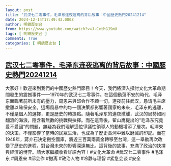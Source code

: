 ```yaml
---
layout: post
title: "武汉七二零事件，毛泽东连夜逃离的背后故事：中國歷史熱門20241214"
date: 2024-12-14T17:49:43.000Z
author: 明鏡歷史台
from: https://www.youtube.com/watch?v=J-CxthGJSmU
tags: [ 明鏡歷史台 ]
comments: True
categories: [ 明鏡歷史台 ]
---
```

<!--1734198583000-->
[武汉七二零事件，毛泽东连夜逃离的背后故事：中國歷史熱門20241214](https://www.youtube.com/watch?v=J-CxthGJSmU)
------

<div>
大家好！歡迎來到我們的中國歷史熱門節目！今天，我們將深入探討文化大革命期間發生的震撼事件——1970年的武汉七二零事件。在這個動蕩不安的時代，毛泽东面臨著前所未有的壓力，周恩来與邱会作不顧一切，連夜前往武汉，恳请毛主席撤離以確保安全。這場風暴中的每一個決策都影響著國家的未來，毛泽东的逃離，不僅是個人的選擇，更是歷史的轉捩點。隨著毛泽东的連夜撤離，武汉的局勢如同翻滾的海浪，隱含著無數的挑戰與抉擇。而在這背後，翟山鹰提出的“毛泽东究竟愛不愛國”的問題，無疑為我們理解這位爭議性領導人的動機增添了層次。毛澤東的決策，不僅影響了當時的民眾生活，也成為了歷史長河中難以磨滅的印記。而在1948年，蔣介石決定搬空國庫，將近三百萬兩黃金轉移至台灣，這一舉動再次改變了歷史的進程，對台灣未來的影響深遠無比。這背後的故事，充滿了政治的抉擇與經濟的博弈。請大家繼續收看詳細內容！#文化大革命 #武汉七二零事件 #毛泽东 #周恩来 #邱会作 #撤离 #政治人物 #冷静与理智 #紧急会谈 #安全
</div>
